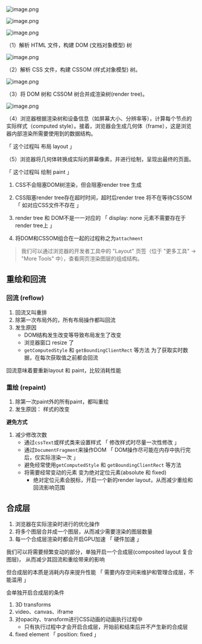 ![image.png](https://p3-juejin.byteimg.com/tos-cn-i-k3u1fbpfcp/5ea2f6da05db4cb386b6302779e66c75~tplv-k3u1fbpfcp-zoom-1.image#?w=716\&h=263\&s=76315\&e=png\&b=fcfcfc) 

![image.png](https://s2.loli.net/2024/08/25/Ul9LzpNBPqOsCcY.png) 

![image.png](https://p3-juejin.byteimg.com/tos-cn-i-k3u1fbpfcp/1773ad1f0ac945edb563657475936f90~tplv-k3u1fbpfcp-zoom-1.image#?w=1861\&h=888\&s=357950\&e=png\&b=fdfbfb) 



（1）解析 HTML 文件，构建 DOM (文档对象模型) 树

![image.png](https://p3-juejin.byteimg.com/tos-cn-i-k3u1fbpfcp/f088d049b54040558ea4745130d440af~tplv-k3u1fbpfcp-zoom-1.image#?w=2283\&h=652\&s=243851\&e=png\&b=fefefe) 

（2）解析 CSS 文件，构建 CSSOM (样式对象模型) 树。

![image.png](https://p3-juejin.byteimg.com/tos-cn-i-k3u1fbpfcp/537d3023efb54cab98ccee9519ad5ee3~tplv-k3u1fbpfcp-zoom-1.image#?w=2019\&h=556\&s=235008\&e=png\&b=fcfcfc) 

（3）将 DOM 树和 CSSOM 树合并成渲染树(render tree)。

![image.png](https://p3-juejin.byteimg.com/tos-cn-i-k3u1fbpfcp/98569e85c1cc4b96980d4db42bef64c7~tplv-k3u1fbpfcp-zoom-1.image#?w=1505\&h=702\&s=424097\&e=png\&b=fdfcfc) 

（4）浏览器根据渲染树和设备信息（如屏幕大小、分辨率等），计算每个节点的实际样式（computed style）。接着，浏览器会生成几何体（frame），这是浏览器内部渲染所需要使用到的数据结构。

「 这个过程叫 布局 layout 」

（5）浏览器将几何体转换成实际的屏幕像素，并进行绘制，呈现出最终的页面。

「 这个过程叫 绘制 paint 」



1. CSS不会阻塞DOM树渲染，但会阻塞render tree 生成

2. CSS阻塞render tree存在超时时间，超时后render tree 将不在等待CSSOM 「 如对应CSS文件不存在 」

3. render tree 和 DOM不是一一对应的 「 display: none 元素不需要存在于render tree上 」

4. 将DOM和CSSOM组合在一起的过程称之为`attachment`

>  我们可以通过浏览器的开发者工具中的 "Layout" 页签（位于 "更多工具" -> "More Tools" 中），查看网页渲染图层的组成结构。



## 重绘和回流

### 回流 (reflow)

1. 回流又叫重排
2. 除第一次布局外的，所有布局操作都叫回流
3. 发生原因
   + DOM结构发生改变等导致布局发生了改变
   + 浏览器窗口 resize 了
   + `getComputedStyle` 和 `getBoundingClientRect` 等方法 为了获取实时数据，在每次获取值之前都会回流

回流意味着要重新layout 和 paint，比较消耗性能



### 重绘 (repaint)

1. 除第一次paint外的所有paint，都叫重绘
2. 发生原因： 样式的改变



**避免方式**

1. 减少修改次数
   + 通过`cssText`或样式类来设置样式 「 修改样式时尽量一次性修改 」
   + 通过`DocumentFragment`来操作DOM  「 DOM操作尽可能在内存中执行完后，仅实际渲染一次 」
   + 避免经常使用`getComputedStyle` 和 `getBoundingClientRect` 等方法
   + 将需要经常变动的元素 变为绝对定位元素(absolute 和 fixed)
     + 绝对定位元素会脱标，开启一个新的render layout，从而减少重绘和回流影响范围



## 合成层

1. 浏览器在实际渲染时进行的优化操作
2. 将多个图层合并成一个图层，从而减少需要渲染的图层数量
3. 每一个合成层渲染时都会开启GPU加速 「 硬件加速 」

我们可以将需要频繁变动的部分，单独开启一个合成层(composited layout 复合图层)， 从而减少其回流和重绘带来的影响

但合成层的本质是消耗内存来提升性能 「 需要内存空间来维护和管理合成层，不能滥用 」

会单独开启合成层的条件

1. 3D transforms
2. video、canvas、iframe
3. 对opacity、transform进行CSS动画的动画执行过程中
   + 只有执行过程中才会开启合成层，开始前和结束后并不产生新的合成层
4. fixed element 「 position: fixed 」


